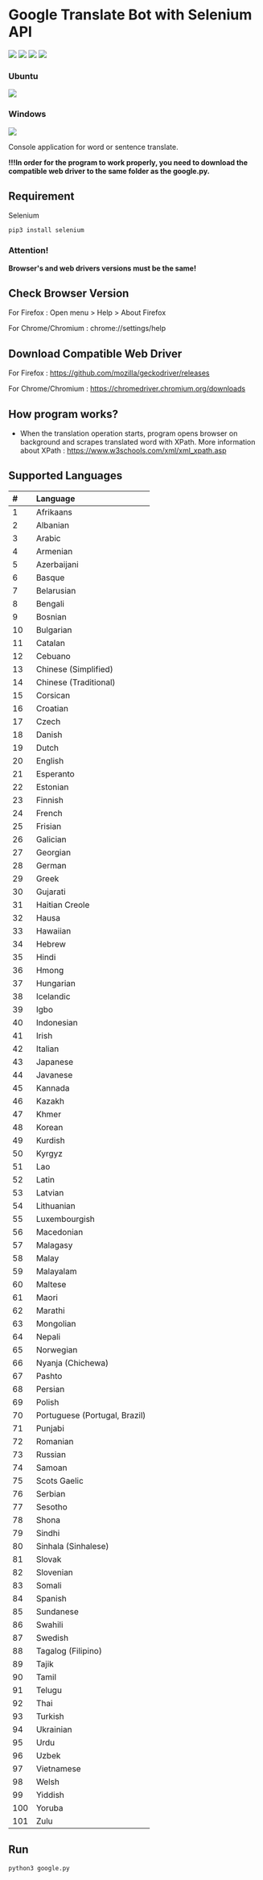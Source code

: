 # Google Translate Bot with Selenium API
<img src="https://github.com/cnkay/google_translator/blob/master/images/build.svg"> <img src="https://github.com/cnkay/google_translator/blob/master/images/python.svg"> <img src="https://github.com/cnkay/google_translator/blob/master/images/os.svg"> <img src="https://github.com/cnkay/google_translator/blob/master/images/license.svg">

### Ubuntu

<img src="https://github.com/cnkay/google_translator/blob/master/images/ubuntu.png">

### Windows

<img src="https://github.com/cnkay/google_translator/blob/master/images/windows.png">

Console application for word or sentence translate.

**!!!In order for the program to work properly, you need to download the compatible web driver to the same folder as the google.py.**

## Requirement

Selenium
```
pip3 install selenium
```
### Attention!

**Browser's and web drivers versions must be the same!**

## Check Browser Version

For Firefox : Open menu > Help > About Firefox

For Chrome/Chromium : chrome://settings/help

## Download Compatible Web Driver

For Firefox : https://github.com/mozilla/geckodriver/releases

For Chrome/Chromium : https://chromedriver.chromium.org/downloads

## How program works?

- When the translation operation starts, program opens browser on background and scrapes translated word with XPath.
More information about XPath : https://www.w3schools.com/xml/xml_xpath.asp

## Supported Languages

| #    | Language                      |
| :--- | :---------------------------- |
| 1    | Afrikaans                     |
| 2    | Albanian                      |
| 3    | Arabic                        |
| 4    | Armenian                      |
| 5    | Azerbaijani                   |
| 6    | Basque                        |
| 7    | Belarusian                    |
| 8    | Bengali                       |
| 9    | Bosnian                       |
| 10   | Bulgarian                     |
| 11   | Catalan                       |
| 12   | Cebuano                       |
| 13   | Chinese (Simplified)          |
| 14   | Chinese (Traditional)         |
| 15   | Corsican                      |
| 16   | Croatian                      |
| 17   | Czech                         |
| 18   | Danish                        |
| 19   | Dutch                         |
| 20   | English                       |
| 21   | Esperanto                     |
| 22   | Estonian                      |
| 23   | Finnish                       |
| 24   | French                        |
| 25   | Frisian                       |
| 26   | Galician                      |
| 27   | Georgian                      |
| 28   | German                        |
| 29   | Greek                         |
| 30   | Gujarati                      |
| 31   | Haitian Creole                |
| 32   | Hausa                         |
| 33   | Hawaiian                      |
| 34   | Hebrew                        |
| 35   | Hindi                         |
| 36   | Hmong                         |
| 37   | Hungarian                     |
| 38   | Icelandic                     |
| 39   | Igbo                          |
| 40   | Indonesian                    |
| 41   | Irish                         |
| 42   | Italian                       |
| 43   | Japanese                      |
| 44   | Javanese                      |
| 45   | Kannada                       |
| 46   | Kazakh                        |
| 47   | Khmer                         |
| 48   | Korean                        |
| 49   | Kurdish                       |
| 50   | Kyrgyz                        |
| 51   | Lao                           |
| 52   | Latin                         |
| 53   | Latvian                       |
| 54   | Lithuanian                    |
| 55   | Luxembourgish                 |
| 56   | Macedonian                    |
| 57   | Malagasy                      |
| 58   | Malay                         |
| 59   | Malayalam                     |
| 60   | Maltese                       |
| 61   | Maori                         |
| 62   | Marathi                       |
| 63   | Mongolian                     |
| 64   | Nepali                        |
| 65   | Norwegian                     |
| 66   | Nyanja (Chichewa)             |
| 67   | Pashto                        |
| 68   | Persian                       |
| 69   | Polish                        |
| 70   | Portuguese (Portugal, Brazil) |
| 71   | Punjabi                       |
| 72   | Romanian                      |
| 73   | Russian                       |
| 74   | Samoan                        |
| 75   | Scots Gaelic                  |
| 76   | Serbian                       |
| 77   | Sesotho                       |
| 78   | Shona                         |
| 79   | Sindhi                        |
| 80   | Sinhala (Sinhalese)           |
| 81   | Slovak                        |
| 82   | Slovenian                     |
| 83   | Somali                        |
| 84   | Spanish                       |
| 85   | Sundanese                     |
| 86   | Swahili                       |
| 87   | Swedish                       |
| 88   | Tagalog (Filipino)            |
| 89   | Tajik                         |
| 90   | Tamil                         |
| 91   | Telugu                        |
| 92   | Thai                          |
| 93   | Turkish                       |
| 94   | Ukrainian                     |
| 95   | Urdu                          |
| 96   | Uzbek                         |
| 97   | Vietnamese                    |
| 98   | Welsh                         |
| 99   | Yiddish                       |
| 100  | Yoruba                        |
| 101  | Zulu                          |


## Run

```
python3 google.py
```

